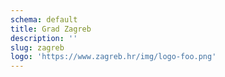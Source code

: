 ```yaml
---
schema: default
title: Grad Zagreb
description: ''
slug: zagreb
logo: 'https://www.zagreb.hr/img/logo-foo.png'
---
```

